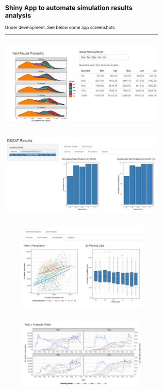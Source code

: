 
## Shiny App to automate simulation results analysis

Under development. See below some app screenshots.

-------------------------------------------

<h1 align="center">
    <img src="github/Imagem1.jpg" width="600px"/>
</h1>


<h1 align="center">
    <img src="github/Imagem2.jpg" width="600px"/>
</h1>


<h1 align="center">
    <img src="github/Imagem3.jpg" width="400px"/>
</h1>

<h1 align="center">
    <img src="github/Imagem4.jpg" width="400px"/>
</h1>
